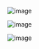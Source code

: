 
![image](https://github.com/user-attachments/assets/4414d41e-ae34-4a40-8554-9e7ae9d14273)


![image](https://github.com/user-attachments/assets/2bf36812-2e10-4ee3-a77e-540b9e52691a)


![image](https://github.com/user-attachments/assets/9642b14b-d38c-474b-b618-6ea918e7a262)
